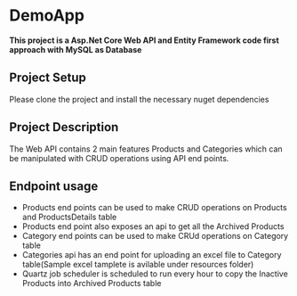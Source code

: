 # DemoApp
**This project is a Asp.Net Core Web API and Entity Framework code first approach with MySQL as Database**

## Project Setup
Please clone the project and install the necessary nuget dependencies 

## Project Description
The Web API contains 2 main features Products and Categories which can be manipulated with CRUD operations using API end points.

## Endpoint usage
- Products end points can be used to make CRUD operations on Products and ProductsDetails table
- Products end point also exposes an api to get all the Archived Products
- Category end points can be used to make CRUd operations on Category table
- Categories api has an end point for uploading an excel file to Category table(Sample excel tamplete is avilable under resources folder)
- Quartz job scheduler is scheduled to run every hour to copy the Inactive Products into Archived Products table

